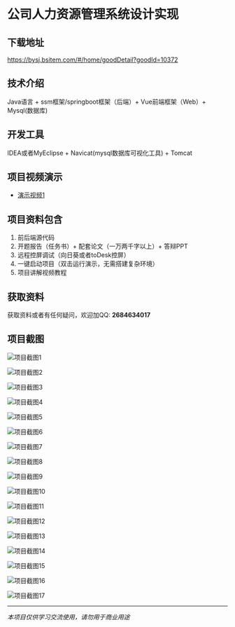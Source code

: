 # 公司人力资源管理系统设计实现

## 下载地址
https://bysj.bsitem.com/#/home/goodDetail?goodId=10372

## 技术介绍
Java语言 + ssm框架/springboot框架（后端）+ Vue前端框架（Web）+ Mysql(数据库)

## 开发工具
IDEA或者MyEclipse + Navicat(mysql数据库可视化工具) + Tomcat

## 项目视频演示
- [演示视频1](https://graduation-images.oss-cn-beijing.aliyuncs.com/videos/828%E5%A5%97ssm%E5%BD%95%E5%83%8F/10371_ssm215%E5%9F%BA%E4%BA%8Ejava%E7%9A%84%E5%B0%8F%E5%8C%BA%E7%89%A9%E4%B8%9A%E7%AE%A1%E7%90%86%E7%B3%BB%E7%BB%9F%E7%9A%84%E8%AE%BE%E8%AE%A1%E4%B8%8E%E5%AE%9E%E7%8E%B0%E5%BD%95%E5%83%8F.mp4)

## 项目资料包含
1. 前后端源代码
2. 开题报告（任务书）+ 配套论文（一万两千字以上）+ 答辩PPT
3. 远程控屏调试（向日葵或者toDesk控屏）
4. 一键启动项目（双击运行演示，无需搭建复杂环境）
5. 项目讲解视频教程

## 获取资料
获取资料或者有任何疑问，欢迎加QQ: **2684634017**

## 项目截图
![项目截图1](https://graduation-images.oss-cn-beijing.aliyuncs.com/图片/10372/毕设论坛项目主图.jpg)

![项目截图2](https://graduation-images.oss-cn-beijing.aliyuncs.com/图片/10372/1.png)

![项目截图3](https://graduation-images.oss-cn-beijing.aliyuncs.com/图片/10372/2.png)

![项目截图4](https://graduation-images.oss-cn-beijing.aliyuncs.com/图片/10372/3.png)

![项目截图5](https://graduation-images.oss-cn-beijing.aliyuncs.com/图片/10372/4.png)

![项目截图6](https://graduation-images.oss-cn-beijing.aliyuncs.com/图片/10372/5.png)

![项目截图7](https://graduation-images.oss-cn-beijing.aliyuncs.com/图片/10372/6.png)

![项目截图8](https://graduation-images.oss-cn-beijing.aliyuncs.com/图片/10372/7.png)

![项目截图9](https://graduation-images.oss-cn-beijing.aliyuncs.com/图片/10372/8.png)

![项目截图10](https://graduation-images.oss-cn-beijing.aliyuncs.com/图片/10372/9.png)

![项目截图11](https://graduation-images.oss-cn-beijing.aliyuncs.com/图片/10372/10.png)

![项目截图12](https://graduation-images.oss-cn-beijing.aliyuncs.com/图片/10372/11.png)

![项目截图13](https://graduation-images.oss-cn-beijing.aliyuncs.com/图片/10372/12.png)

![项目截图14](https://graduation-images.oss-cn-beijing.aliyuncs.com/图片/10372/13.png)

![项目截图15](https://graduation-images.oss-cn-beijing.aliyuncs.com/图片/10372/14.png)

![项目截图16](https://graduation-images.oss-cn-beijing.aliyuncs.com/图片/10372/15.png)

![项目截图17](https://graduation-images.oss-cn-beijing.aliyuncs.com/图片/10372/16.png)

---
*本项目仅供学习交流使用，请勿用于商业用途*

